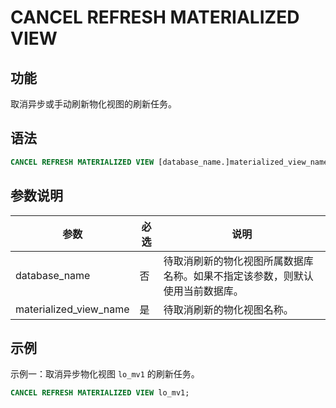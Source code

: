 # CANCEL REFRESH MATERIALIZED VIEW

## 功能

取消异步或手动刷新物化视图的刷新任务。

## 语法

```SQL
CANCEL REFRESH MATERIALIZED VIEW [database_name.]materialized_view_name;
```

## 参数说明

| **参数**               | **必选** | **说明**                                                     |
| ---------------------- | -------- | ------------------------------------------------------------ |
| database_name          | 否       | 待取消刷新的物化视图所属数据库名称。如果不指定该参数，则默认使用当前数据库。 |
| materialized_view_name | 是       | 待取消刷新的物化视图名称。                                   |

## 示例

示例一：取消异步物化视图 `lo_mv1` 的刷新任务。

```SQL
CANCEL REFRESH MATERIALIZED VIEW lo_mv1;
```
